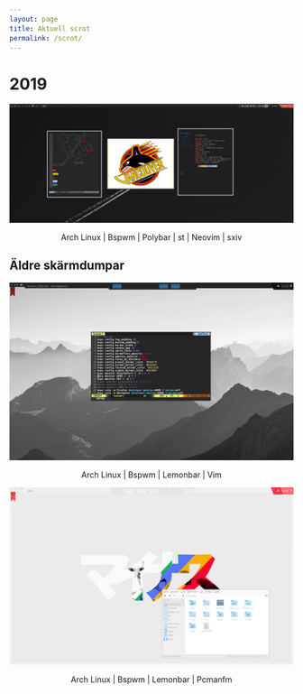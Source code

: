 ```yaml
---
layout: page
title: Aktuell scrot
permalink: /scrot/
---
```


# 2019

![](/images/bspwm.png)

<center>Arch Linux | Bspwm | Polybar | st | Neovim | sxiv</center>





## Äldre skärmdumpar

![](/images/dark.png)

<center>Arch Linux | Bspwm | Lemonbar | Vim</center>


![](/images/scrot.png)

<center>Arch Linux | Bspwm | Lemonbar | Pcmanfm</center>
